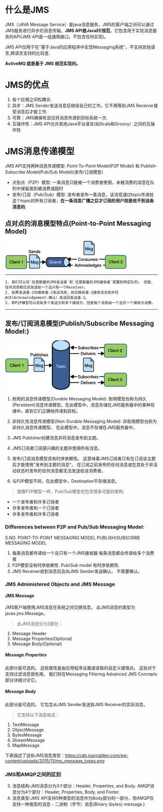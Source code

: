 # 什么是JMS

JMS（JAVA Message Service）是java消息服务，JMS的客户端之间可以通过JMS服务进行异步的消息传输。**JMS API是JavaEE规范**，它包含用于实现消息服务的API(JMS API是一组通用接口，不包含任何实现)。

JMS API仅用于在"基于Java的应用程序中实现Messaging系统"，不支持其他语言,跨语言支持的比较差.

**ActiveMQ 就是基于 JMS 规范实现的。**

# JMS的优点

1. 各个应用之间松耦合.
2. 异步：JMS Sender发送消息后继续自己的工作。它不用等到JMS Receiver接受消息后才能工作.
3. 可靠：JMS确保有且仅将消息传递到目标系统一次.
4. 互操作性：JMS API允许其他Java平台语言(如Scala和Groovy）之间的互操作性

# JMS消息传递模型

JMS API支持两种消息传递模型: Point-To-Point Model(P2P Model) 和 Publish-Subscribe Model(Pub/Sub Model)(发布/订阅模型）

- 点到点（P2P）模型: 一条消息只能被一个消费者使用，未被消费的消息在队列中保留直到被消费或超时
- 发布/订阅（Pub/Sub）模型: 发布者发布一条消息，该消息通过topic传递给这个topic的所有订阅者，**在一条消息广播之后才订阅的用户则是收不到该条消息的**.

## 点对点的消息模型特点(Point-to-Point Messaging Model)

![](Point-to-Point.png)

---
    1. 我们可以将`任意数量的JMS发送者`和`任意数量的JMS接收者`配置到特定队列。 但是，任何消息都应该发送给一个且只有一个Receiver。
    2. 如果发送者-2向接收者-2发送消息，则仅接收者-2接收该消息并将ACK(Acknowledgement-确认）发送回发送者-2。
    3. 即P2P模型可以具有多个发送方和多个接收方，但是每个消息由一个且仅一个接收方消费。
---

## 发布/订阅消息模型(Publish/Subscribe Messaging Model:)

![](Pub-Sub.png)

1. 耐用的消息传递模型(Durable Messaging Model):
耐用模型也称为持久(Persistent)消息传递模型。在此模型中，消息存储在JMS服务器中的某种存储中，直到它们正确地传递到目标。
2. 非持久性消息传递模型(Non-Durable Messaging Model):
非耐用模型也称为非持久消息传递模型。 在此模型中，消息不存储在JMS服务器中。

3. JMS Publisher创建消息并将消息发布到主题。
4. JMS订阅者订阅感兴趣的主题并使用所有消息。
5. 发布/订阅消息模型具有时序依赖性。 这意味着JMS订阅者只有在订阅该主题后才能使用"发布到主题的消息"。 在订阅之前发布的任何消息或在其处于非活动状态时发布的任何消息都无法发送给该消费者。
6. 与P2P模型不同，在此模型中，Destination不存储消息。

>就像P2P模型一样，Pub/Sub模型也包含很多可能的架构:

* 一个发布者和许多订阅者
* 许多发布者和一个订阅者
* 许多发布者和许多订阅者

### Differences between P2P and Pub/Sub Messaging Model:


S.NO.	POINT-TO-POINT MESSAGING MODEL	PUBLISH/SUBSCRIBE MESSAGING MODEL
1.	每条消息都传递给一个且只有一个JMS接收器   每条消息都会传递给多个消费者
2.	P2P模型没有时序依赖性.			Pub/Sub model 有时序依赖性.
3.	JMS Receiver收到消息后会向JMS Sender发送确认。 	不需要确认。

### JMS Administered Objects and JMS Message

#### JMS Message

JMS客户端使用JMS消息在系统之间交换信息。 此JMS消息的类型为javax.jms.Message。

> 此JMS消息分为3部分：

1. Message Header
2. Message Properties(Optional)
3. Message Body(Optional)

##### Message Properties

此部分是可选的。 这些属性是由应用程序设置或读取的自定义键值对。 这些对于支持过滤消息很有用。 我们将在Messaging Filtering Advanced JMS Concepts部分详细讨论它。

##### Message Body

此部分是可选的。 它包含从JMS Sender发送到JMS Receiver的实际消息。

> 它支持以下消息格式：

1. TextMessage
2. ObjectMessage
3. BytesMessage
4. StreamMessage
5. MapMessage

下表描述了这些JMS消息类型：https://cdn.journaldev.com/wp-content/uploads/2015/11/jms_message_types.png

### JMS和AMQP之间的区别

3. 消息结构:JMS消息分为3个部分：Header, Properties, and Body.
AMQP消息分为4个部分：Header, Properties, Body, and Footer.
4. 消息类型:JMS API支持5种类型的消息作为Body部分的一部分，但AMQP仅支持一种类型的消息 - 二进制（字节）消息(Binary (bytes) message.)